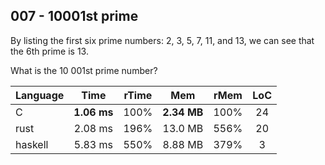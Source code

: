 007 - 10001st prime
-------------------

By listing the first six prime numbers: 2, 3, 5, 7, 11, and 13, we can see that
the 6th prime is 13.

What is the 10 001st prime number?

Language | Time | rTime | Mem | rMem | LoC
--- | :---: | :---: | :---: | :---: | :---:
C | **1.06 ms** | 100% | **2.34 MB** | 100% | 24
rust | 2.08 ms | 196% | 13.0 MB | 556% | 20
haskell | 5.83 ms | 550% | 8.88 MB | 379% | 3
